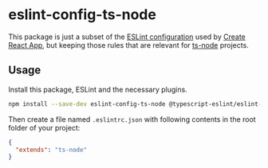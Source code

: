 # eslint-config-ts-node

This package is just a subset of the [ESLint configuration](https://github.com/facebook/create-react-app/tree/master/packages/eslint-config-react-app) used by [Create React App](https://github.com/facebook/create-react-app), but keeping those rules that are relevant for [ts-node](https://github.com/TypeStrong/ts-node) projects.

## Usage

Install this package, ESLint and the necessary plugins.

```sh
npm install --save-dev eslint-config-ts-node @typescript-eslint/eslint-plugin@2.x @typescript-eslint/parser@2.x babel-eslint@10.x eslint@6.x eslint-plugin-import@2.x
```

Then create a file named `.eslintrc.json` with following contents in the root folder of your project:

```json
{
  "extends": "ts-node"
}
```
